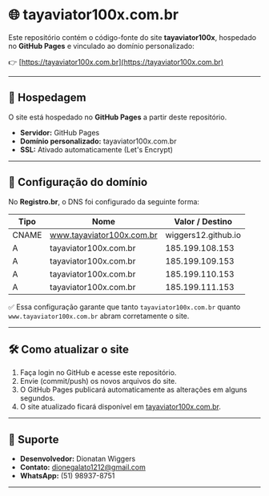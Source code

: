 # 🌐 tayaviator100x.com.br

Este repositório contém o código-fonte do site **tayaviator100x**, hospedado no **GitHub Pages** e vinculado ao domínio personalizado:

👉 [https://tayaviator100x.com.br](https://tayaviator100x.com.br)

---

## 🚀 Hospedagem
O site está hospedado no **GitHub Pages** a partir deste repositório.

- **Servidor:** GitHub Pages  
- **Domínio personalizado:** tayaviator100x.com.br  
- **SSL:** Ativado automaticamente (Let's Encrypt)  

---

## 🔗 Configuração do domínio
No **Registro.br**, o DNS foi configurado da seguinte forma:

| Tipo   | Nome                     | Valor / Destino          |
|--------|--------------------------|--------------------------|
| CNAME  | www.tayaviator100x.com.br | wiggers12.github.io       |
| A      | tayaviator100x.com.br     | 185.199.108.153           |
| A      | tayaviator100x.com.br     | 185.199.109.153           |
| A      | tayaviator100x.com.br     | 185.199.110.153           |
| A      | tayaviator100x.com.br     | 185.199.111.153           |

✅ Essa configuração garante que tanto `tayaviator100x.com.br` quanto `www.tayaviator100x.com.br` abram corretamente o site.

---

## 🛠 Como atualizar o site
1. Faça login no GitHub e acesse este repositório.  
2. Envie (commit/push) os novos arquivos do site.  
3. O GitHub Pages publicará automaticamente as alterações em alguns segundos.  
4. O site atualizado ficará disponível em [tayaviator100x.com.br](https://tayaviator100x.com.br).

---

## 📧 Suporte
- **Desenvolvedor:** Dionatan Wiggers  
- **Contato:** dionegalato1212@gmail.com  
- **WhatsApp:** (51) 98937-8751  

---
